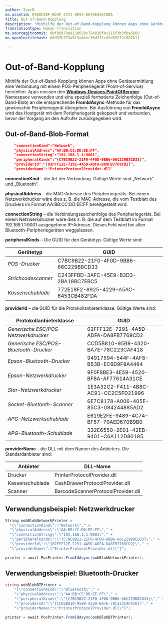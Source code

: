 ```yaml
---
author: IvorB
ms.assetid: E9ADC88F-BD4F-4721-8893-0E19EA94C8BA
title: Out-of-Band-Kopplung
description: "Mithilfe der Out-of-Band-Kopplung können Apps ohne Geräteermittlung eine Verbindung mit einem POS-Peripheriegerät (Point-of-Service) herstellen."
translationtype: Human Translation
ms.sourcegitcommit: 0bf96b70a915d659c754816f4c115f3b3f0a5660
ms.openlocfilehash: d8d37b779a0f9a4bec36d73fcd2d35272c587b11

---
```

# Out-of-Band-Kopplung

Mithilfe der Out-of-Band-Kopplung können Apps ohne Geräteermittlung eine Verbindung mit einem POS-Peripheriegerät (Point-of-Service) herstellen. Apps müssen den [**Windows.Devices.PointOfService**](https://msdn.microsoft.com/library/windows/apps/windows.devices.pointofservice.aspx)-Namespace verwenden und eine speziell formatierte Zeichenfolge (Out-of-Band-Blob) an die entsprechende **FromIdAsync**-Methode für das gewünschte Peripheriegerät übergeben. Bei Ausführung von **FromIdAsync** wird das Hostgerät mit dem Peripheriegerät gekoppelt und verbunden, bevor der Vorgang an den Aufrufer zurückgegeben wird.

## Out-of-Band-Blob-Format

```json
    "connectionKind":"Network",
    "physicalAddress":"AA:BB:CC:DD:EE:FF",
    "connectionString":"192.168.1.1:9001",
    "peripheralKinds":"{C7BC9B22-21F0-4F0D-9BB6-66C229B8CD33}",
    "providerId":"{02FFF12E-7291-4A5D-ADFA-DA8FB7769CD2}",
    "providerName":"PrinterProtocolProvider.dll"
```

**connectionKind** – die Art der Verbindung. Gültige Werte sind „Network“ und „Bluetooth“.

**physicalAddress** – die MAC-Adresse des Peripheriegeräts. Bei einem Netzwerkdrucker wäre dies z. B. die MAC-Adresse, die vom Testblatt des Druckers im Format AA:BB:CC:DD:EE:FF bereitgestellt wird.

**connectionString** – die Verbindungszeichenfolge des Peripheriegeräts. Bei einem Netzwerkdrucker wäre dies z. B. die auf dem Testblatt im Format 192.168.1.1:9001 ausgegebene IP-Adresse. Dieses Feld wird bei allen Bluetooth-Peripheriegeräten weggelassen.

**peripheralKinds** – Die GUID für den Gerätetyp. Gültige Werte sind:

| Gerätetyp | GUID |
| ---- | ---- |
| *POS-Drucker* | C7BC9B22-21F0-4F0D-9BB6-66C229B8CD33 |
| *Strichcodescanner* | C243FFBD-3AFC-45E9-B3D3-2BA18BC7EBC5 |
| *Kassenschublade* | 772E18F2-8925-4229-A5AC-6453CB482FDA |


**providerId** – die GUID für die Protokollanbieterklasse. Gültige Werte sind:

| Protokollanbieterklasse | GUID |
| ---- | ---- |
| *Generische ESC/POS-Netzwerkdrucker* | 02FFF12E-7291-4A5D-ADFA-DA8FB7769CD2 |
| *Generische ESC/POS-Bluetooth-Drucker* | CCD5B810-95B9-4320-BA7E-78C223CAF418 |
| *Epson-Bluetooth-Drucker* | 94917594-544F-4AF8-B53B-EC6D9F8A4464 |
| *Epson-Netzwerkdrucker* | 9F0F8BE3-4E59-4520-BFBA-AF77614A31CE |
| *Star-Netzwerkdrucker* | 1E3A32C2-F411-4B8C-AC91-CC2C5FD21996 |
| *Socket-Bluetooth-Scanner* | 6E7C8178-A006-405E-85C3-084244885AD2 |
| *APG-Netzwerkschublade* | E619E2FE-9489-4C74-BF57-70AED670B9B0 |
| *APG-Bluetooth-Schublade* | 332E6550-2E01-42EB-9401-C6A112D80185 |


**providerName** – die DLL mit dem Namen des Anbieters. Die Standardanbieter sind:

| Anbieter | DLL-Name |
| ---- | ---- |
| Drucker | PrinterProtocolProvider.dll |
| Kassenschublade | CashDrawerProtocolProvider.dll |
| Scanner | BarcodeScannerProtocolProvider.dll |

## Verwendungsbeispiel: Netzwerkdrucker

```csharp
String oobBlobNetworkPrinter =
  "{\"connectionKind\":\"Network\"," +
  "\"physicalAddress\":\"AA:BB:CC:DD:EE:FF\"," +
  "\"connectionString\":\"192.168.1.1:9001\"," +
  "\"peripheralKinds\":\"{C7BC9B22-21F0-4F0D-9BB6-66C229B8CD33}\"," +
  "\"providerId\":\"{02FFF12E-7291-4A5D-ADFA-DA8FB7769CD2}\"," +
  "\"providerName\":\"PrinterProtocolProvider.dll\"}";

printer = await PosPrinter.FromIdAsync(oobBlobNetworkPrinter);
```

## Verwendungsbeispiel: Bluetooth-Drucker

```csharp
string oobBlobBTPrinter =
    "{\"connectionKind\":\"Bluetooth\"," +
    "\"physicalAddress\":\"AA:BB:CC:DD:EE:FF\"," +
    "\"peripheralKinds\":\"{C7BC9B22-21F0-4F0D-9BB6-66C229B8CD33}\"," +
    "\"providerId\":\"{CCD5B810-95B9-4320-BA7E-78C223CAF418}\"," +
    "\"providerName\":\"PrinterProtocolProvider.dll\"}";

printer = await PosPrinter.FromIdAsync(oobBlobBTPrinter);

```



<!--HONumber=Jun16_HO4-->


